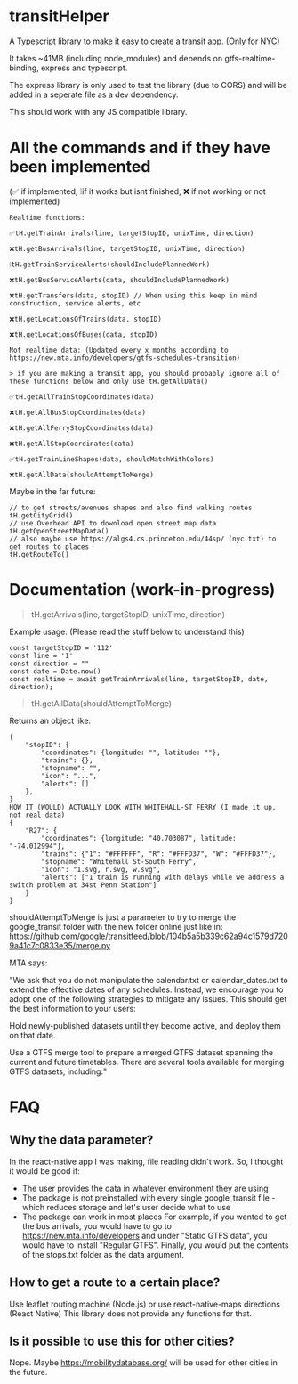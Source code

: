 # transitHelper
A Typescript library to make it easy to create a transit app. (Only for NYC)

It takes ~41MB (including node_modules) and depends on gtfs-realtime-binding, express and typescript.

The express library is only used to test the library (due to CORS) and will be added in a seperate file as a dev dependency.

This should work with any JS compatible library.
# All the commands and if they have been implemented
(✅ if implemented, ❕if it works but isnt finished, ❌ if not working or not implemented)
```
Realtime functions:

✅tH.getTrainArrivals(line, targetStopID, unixTime, direction)

❌tH.getBusArrivals(line, targetStopID, unixTime, direction)

❕tH.getTrainServiceAlerts(shouldIncludePlannedWork)

❌tH.getBusServiceAlerts(data, shouldIncludePlannedWork)

❌tH.getTransfers(data, stopID) // When using this keep in mind construction, service alerts, etc

❌tH.getLocationsOfTrains(data, stopID)

❌tH.getLocationsOfBuses(data, stopID)

Not realtime data: (Updated every x months according to https://new.mta.info/developers/gtfs-schedules-transition)

> if you are making a transit app, you should probably ignore all of these functions below and only use tH.getAllData()

✅tH.getAllTrainStopCoordinates(data)

❌tH.getAllBusStopCoordinates(data)

❌tH.getAllFerryStopCoordinates(data)

❌tH.getAllStopCoordinates(data)

✅tH.getTrainLineShapes(data, shouldMatchWithColors)

❌tH.getAllData(shouldAttemptToMerge)
```
Maybe in the far future:
```
// to get streets/avenues shapes and also find walking routes
tH.getCityGrid()
// use Overhead API to download open street map data
tH.getOpenStreetMapData()
// also maybe use https://algs4.cs.princeton.edu/44sp/ (nyc.txt) to get routes to places
tH.getRouteTo()
```

# Documentation (work-in-progress)
> tH.getArrivals(line, targetStopID, unixTime, direction)

Example usage: (Please read the stuff below to understand this)
```
const targetStopID = '112'
const line = '1'
const direction = ""
const date = Date.now()
const realtime = await getTrainArrivals(line, targetStopID, date, direction);
```

> tH.getAllData(shouldAttemptToMerge)

Returns an object like:
```
{
    "stopID": {
        "coordinates": {longitude: "", latitude: ""},
        "trains": {},
        "stopname": "",
        "icon": "...",
        "alerts": []
    },
}
HOW IT (WOULD) ACTUALLY LOOK WITH WHITEHALL-ST FERRY (I made it up, not real data)
{
    "R27": {
        "coordinates": {longitude: "40.703087", latitude: "-74.012994"},
        "trains": {"1": "#FFFFFF", "R": "#FFFD37", "W": "#FFFD37"},
        "stopname": "Whitehall St-South Ferry",
        "icon": "1.svg, r.svg, w.svg",
        "alerts": ["1 train is running with delays while we address a switch problem at 34st Penn Station"]
    }
}
```

shouldAttemptToMerge is just a parameter to try to merge the google_transit folder with the new folder online just like in:
https://github.com/google/transitfeed/blob/104b5a5b339c62a94c1579d7209a41c7c0833e35/merge.py

MTA says:

"We ask that you do not manipulate the calendar.txt or calendar_dates.txt to extend the effective dates of any schedules. Instead, we encourage you to adopt one of the following strategies to mitigate any issues. This should get the best information to your users:

Hold newly-published datasets until they become active, and deploy them on that date.

Use a GTFS merge tool to prepare a merged GTFS dataset spanning the current and future timetables. There are several tools available for merging GTFS datasets, including:"


# FAQ

## Why the data parameter?
In the react-native app I was making, file reading didn't work.
So, I thought it would be good if:
- The user provides the data in whatever environment they are using
- The package is not preinstalled with every single google_transit
file - which reduces storage and let's user decide what to use
- The package can work in most places
For example, if you wanted to get the bus arrivals, you would have to go to https://new.mta.info/developers and under "Static GTFS data", you would have to install "Regular GTFS".
Finally, you would put the contents of the stops.txt folder as the data argument.

## How to get a route to a certain place?
Use leaflet routing machine (Node.js) or use react-native-maps directions (React Native)
This library does not provide any functions for that.

## Is it possible to use this for other cities?
Nope. Maybe https://mobilitydatabase.org/ will be used for other cities in the future.